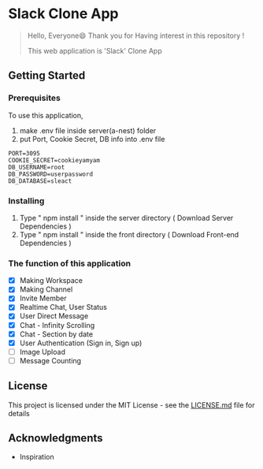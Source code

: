 # Slack Clone App

> Hello, Everyone😄 Thank you for Having interest in this repository !
>
> This web application is 'Slack' Clone App

## Getting Started

### Prerequisites

To use this application,

1. make .env file inside server(a-nest) folder
2. put Port, Cookie Secret, DB info into .env file

```
PORT=3095
COOKIE_SECRET=cookieyamyam
DB_USERNAME=root
DB_PASSWORD=userpassword
DB_DATABASE=sleact
```

### Installing

1.  Type " npm install " inside the server directory ( Download Server Dependencies )
2.  Type " npm install " inside the front directory ( Download Front-end Dependencies )

### The function of this application

- [x] Making Workspace
- [x] Making Channel
- [x] Invite Member
- [x] Realtime Chat, User Status
- [x] User Direct Message
- [x] Chat - Infinity Scrolling
- [x] Chat - Section by date
- [x] User Authentication (Sign in, Sign up)
- [ ] Image Upload
- [ ] Message Counting

## License

This project is licensed under the MIT License - see the [LICENSE.md](https://github.com/ljg0230/slack_clone/blob/main/LICENSE.md) file for details

## Acknowledgments

- Inspiration
